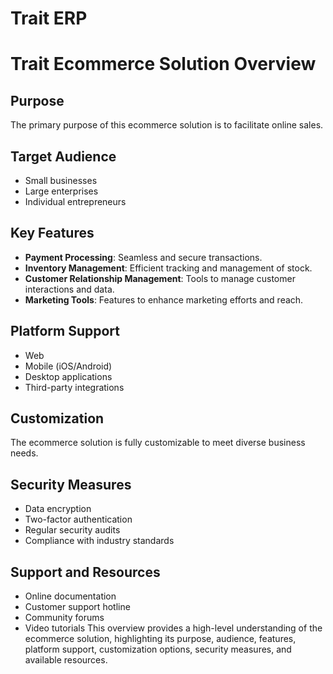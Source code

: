 # Trait ERP
# Trait Ecommerce Solution Overview
## Purpose
The primary purpose of this ecommerce solution is to facilitate online sales.

## Target Audience
- Small businesses
- Large enterprises
- Individual entrepreneurs
## Key Features
- **Payment Processing**: Seamless and secure transactions.
- **Inventory Management**: Efficient tracking and management of stock.
- **Customer Relationship Management**: Tools to manage customer interactions and data.
- **Marketing Tools**: Features to enhance marketing efforts and reach.
## Platform Support
- Web
- Mobile (iOS/Android)
- Desktop applications
- Third-party integrations
## Customization
The ecommerce solution is fully customizable to meet diverse business needs.

## Security Measures
- Data encryption
- Two-factor authentication
- Regular security audits
- Compliance with industry standards
## Support and Resources
- Online documentation
- Customer support hotline
- Community forums
- Video tutorials
This overview provides a high-level understanding of the ecommerce solution, highlighting its purpose, audience, features, platform support, customization options, security measures, and available resources.



